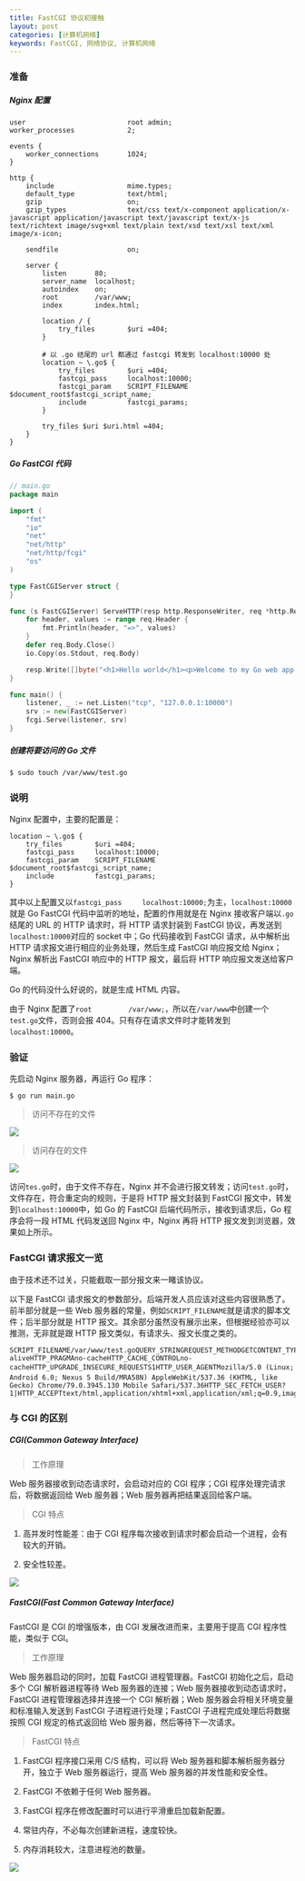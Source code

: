 ```yaml
---
title: FastCGI 协议初接触
layout: post
categories: [计算机网络]
keywords: FastCGI, 网络协议, 计算机网络
---
```


### 准备

##### Nginx 配置

```
user                         root admin;
worker_processes             2;

events {
    worker_connections       1024;
}

http {
    include                  mime.types;
    default_type             text/html;
    gzip                     on;
    gzip_types               text/css text/x-component application/x-javascript application/javascript text/javascript text/x-js text/richtext image/svg+xml text/plain text/xsd text/xsl text/xml image/x-icon;

    sendfile                 on;

    server {
        listen       80;
        server_name  localhost;
        autoindex    on;
        root         /var/www;
        index        index.html;

        location / {
            try_files        $uri =404;
        }

        # 以 .go 结尾的 url 都通过 fastcgi 转发到 localhost:10000 处
        location ~ \.go$ {
            try_files        $uri =404;
            fastcgi_pass     localhost:10000;
            fastcgi_param    SCRIPT_FILENAME $document_root$fastcgi_script_name;
            include          fastcgi_params;
        }

        try_files $uri $uri.html =404;
    }
}
```

##### Go FastCGI 代码

```go
// main.go
package main

import (
	"fmt"
	"io"
	"net"
	"net/http"
	"net/http/fcgi"
	"os"
)

type FastCGIServer struct {
}

func (s FastCGIServer) ServeHTTP(resp http.ResponseWriter, req *http.Request) {
	for header, values := range req.Header {
		fmt.Println(header, "=>", values)
	}
	defer req.Body.Close()
	io.Copy(os.Stdout, req.Body)

	resp.Write([]byte("<h1>Hello world</h1><p>Welcome to my Go web app.</p>"))
}

func main() {
	listener, _ := net.Listen("tcp", "127.0.0.1:10000")
	srv := new(FastCGIServer)
	fcgi.Serve(listener, srv)
}
```

##### 创建将要访问的 Go 文件

```bash
$ sudo touch /var/www/test.go
```

### 说明

Nginx 配置中，主要的配置是：

```
location ~ \.go$ {
    try_files        $uri =404;
    fastcgi_pass     localhost:10000;
    fastcgi_param    SCRIPT_FILENAME $document_root$fastcgi_script_name;
    include          fastcgi_params;
}
```

其中以上配置又以`fastcgi_pass     localhost:10000;`为主，`localhost:10000`就是 Go FastCGI 代码中监听的地址，配置的作用就是在 Nginx 接收客户端以`.go`结尾的 URL 的 HTTP 请求时，将 HTTP 请求封装到 FastCGI 协议，再发送到`localhost:10000`对应的 socket 中；Go 代码接收到 FastCGI 请求，从中解析出 HTTP 请求报文进行相应的业务处理，然后生成 FastCGI 响应报文给 Nginx；Nginx 解析出 FastCGI 响应中的 HTTP 报文，最后将 HTTP 响应报文发送给客户端。

Go 的代码没什么好说的，就是生成 HTML 内容。

由于 Nginx 配置了`root         /var/www;`，所以在`/var/www`中创建一个`test.go`文件，否则会报 404。只有存在请求文件时才能转发到`localhost:10000`。

### 验证

先启动 Nginx 服务器，再运行 Go 程序：

```
$ go run main.go
```

> 访问不存在的文件

![](/assets/images/2019/1231/WX20191231-174920.png)

> 访问存在的文件

![](/assets/images/2019/1231/WX20191231-174846.png)

访问`tes.go`时，由于文件不存在，Nginx 并不会进行报文转发；访问`test.go`时，文件存在，符合重定向的规则，于是将 HTTP 报文封装到 FastCGI 报文中，转发到`localhost:10000`中，如 Go 的 FastCGI 后端代码所示，接收到请求后，Go 程序会将一段 HTML 代码发送回 Nginx 中，Nginx 再将 HTTP 报文发到浏览器，效果如上所示。

### FastCGI 请求报文一览

由于技术还不过关，只能截取一部分报文来一睹该协议。

以下是 FastCGI 请求报文的参数部分。后端开发人员应该对这些内容很熟悉了。前半部分就是一些 Web 服务器的常量，例如`SCRIPT_FILENAME`就是请求的脚本文件；后半部分就是 HTTP 报文。其余部分虽然没有展示出来，但根据经验亦可以推测，无非就是跟 HTTP 报文类似，有请求头、报文长度之类的。

```
SCRIPT_FILENAME/var/www/test.goQUERY_STRINGREQUEST_METHODGETCONTENT_TYPECONTENT_LENGTHSCRIPT_NAME/test.goREQUEST_URI/test.goDOCUMENT_URI/test.goDOCUMENT_ROOT/var/wwwSERVER_PROTOCOLHTTP/1.1GATEWAY_INTERFACECGI/1.1SERVER_SOFTWAREnginx/1.13.2REMOTE_ADDR127.0.0.1REMOTE_PORT56614SERVER_ADDR127.0.0.1SERVER_PORT80SERVER_NAMElocalhostREDIRECT_STATUS200HTTP_HOSTlocalhostHTTP_CONNECTIONkeep-aliveHTTP_PRAGMAno-cacheHTTP_CACHE_CONTROLno-cacheHTTP_UPGRADE_INSECURE_REQUESTS1HTTP_USER_AGENTMozilla/5.0 (Linux; Android 6.0; Nexus 5 Build/MRA58N) AppleWebKit/537.36 (KHTML, like Gecko) Chrome/79.0.3945.130 Mobile Safari/537.36HTTP_SEC_FETCH_USER?1|HTTP_ACCEPTtext/html,application/xhtml+xml,application/xml;q=0.9,image/webp,image/apng,*/*;q=0.8,
```

### 与 CGI 的区别

##### CGI(Common Gateway Interface)

> 工作原理

Web 服务器接收到动态请求时，会启动对应的 CGI 程序；CGI 程序处理完请求后，将数据返回给 Web 服务器；Web 服务器再把结果返回给客户端。

> CGI 特点

1.  高并发时性能差：由于 CGI 程序每次接收到请求时都会启动一个进程，会有较大的开销。

2.  安全性较差。

![](/assets/images/2019/1231/WX20191231-181630.png)

##### FastCGI(Fast Common Gateway Interface)

FastCGI 是 CGI 的增强版本，由 CGI 发展改进而来，主要用于提高 CGI 程序性能，类似于 CGI。

> 工作原理

Web 服务器启动的同时，加载 FastCGI 进程管理器。FastCGI 初始化之后，启动多个 CGI 解析器进程等待 Web 服务器的连接；Web 服务器接收到动态请求时，FastCGI 进程管理器选择并连接一个 CGI 解析器；Web 服务器会将相关环境变量和标准输入发送到 FastCGI 子进程进行处理；FastCGI 子进程完成处理后将数据按照 CGI 规定的格式返回给 Web 服务器，然后等待下一次请求。

> FastCGI 特点

1.  FastCGI 程序接口采用 C/S 结构，可以将 Web 服务器和脚本解析服务器分开，独立于 Web 服务器运行，提高 Web 服务器的并发性能和安全性。

2.  FastCGI 不依赖于任何 Web 服务器。

3.  FastCGI 程序在修改配置时可以进行平滑重启加载新配置。

4.  常驻内存，不必每次创建新进程，速度较快。

5.  内存消耗较大，注意进程池的数量。

![](/assets/images/2019/1231/WX20191231-181617.png)
